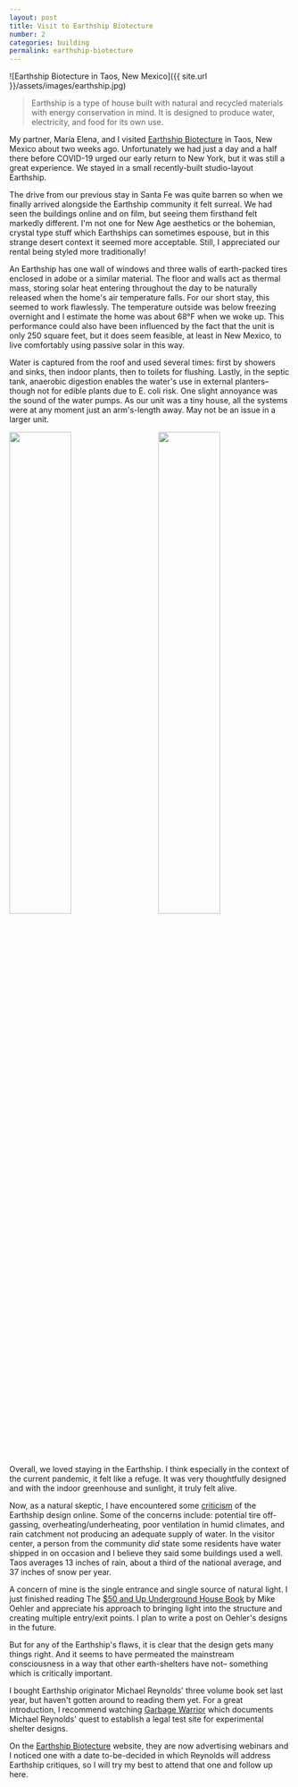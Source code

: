 ```yaml
---
layout: post
title: Visit to Earthship Biotecture
number: 2
categories: building
permalink: earthship-biotecture
---
```


![Earthship Biotecture in Taos, New Mexico]({{ site.url }}/assets/images/earthship.jpg)

> Earthship is a type of house built with natural and recycled materials with energy conservation in mind. It is designed to produce water, electricity, and food for its own use.

My partner, María Elena, and I visited [Earthship Biotecture](https://www.earthshipglobal.com) in Taos, New Mexico about two weeks ago. Unfortunately we had just a day and a half there before COVID-19 urged our early return to New York, but it was still a great experience. We stayed in a small recently-built studio-layout Earthship.

The drive from our previous stay in Santa Fe was quite barren so when we finally arrived alongside the Earthship community it felt surreal. We had seen the buildings online and on film, but seeing them firsthand felt markedly different. I'm not one for New Age aesthetics or the bohemian, crystal type stuff which Earthships can sometimes espouse, but in this strange desert context it seemed more acceptable. Still, I appreciated our rental being styled more traditionally!

An Earthship has one wall of windows and three walls of earth-packed tires enclosed in adobe or a similar material. The floor and walls act as thermal mass, storing solar heat entering throughout the day to be naturally released when the home's air temperature falls. For our short stay, this seemed to work flawlessly. The temperature outside was below freezing overnight and I estimate the home was about 68°F when we woke up. This performance could also have been influenced by the fact that the unit is only 250 square feet, but it does seem feasible, at least in New Mexico, to live comfortably using passive solar in this way.

Water is captured from the roof and used several times: first by showers and sinks, then indoor plants, then to toilets for flushing. Lastly, in the septic tank, anaerobic digestion enables the water's use in external planters– though not for edible plants due to E. coli risk. One slight annoyance was the sound of the water pumps. As our unit was a tiny house, all the systems were at any moment just an arm's-length away. May not be an issue in a larger unit.

<img src="{{ site.url }}/assets/images/earthship-interior-1.jpg" style="display:inline-block; width: 47%; margin-bottom: 0; margin-right: 6%; height: auto;"><img src="{{ site.url }}/assets/images/earthship-interior-2.jpg" style="display: inline-block; width: 47%; margin-bottom: 0; height: auto;">

Overall, we loved staying in the Earthship. I think especially in the context of the current pandemic, it felt like a refuge. It was very thoughtfully designed and with the indoor greenhouse and sunlight, it truly felt alive.

Now, as a natural skeptic, I have encountered some [criticism](http://hackingtheearthship.blogspot.com/p/earthship-academic-research.html) of the Earthship design online. Some of the concerns include: potential tire off-gassing, overheating/underheating, poor ventilation in humid climates, and rain catchment not producing an adequate supply of water. In the visitor center, a person from the community *did* state some residents have water shipped in on occasion and I believe they said some buildings used a well. Taos averages 13 inches of rain, about a third of the national average, and 37 inches of snow per year.

A concern of mine is the single entrance and single source of natural light. I just finished reading The [$50 and Up Underground House Book](https://undergroundhousing.com/) by Mike Oehler and appreciate his approach to bringing light into the structure and creating multiple entry/exit points. I plan to write a post on Oehler's designs in the future.

But for any of the Earthship's flaws, it is clear that the design gets many things right. And it seems to have permeated the mainstream consciousness in a way that other earth-shelters have not– something which is critically important.

I bought Earthship originator Michael Reynolds' three volume book set last year, but haven't gotten around to reading them yet. For a great introduction, I recommend watching [Garbage Warrior](http://www.garbagewarrior.com) which documents Michael Reynolds' quest to establish a legal test site for experimental shelter designs.

On the [Earthship Biotecture](https://www.earthshipglobal.com) website, they are now advertising webinars and I noticed one with a date to-be-decided in which Reynolds will address Earthship critiques, so I will try my best to attend that one and follow up here.
